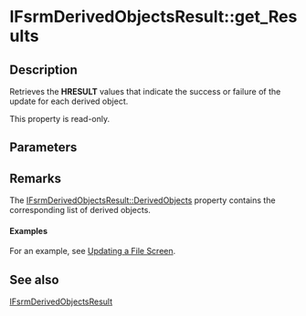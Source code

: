 # IFsrmDerivedObjectsResult::get_Results

## Description

Retrieves the **HRESULT** values that indicate the success or failure of the update for each derived object.

This property is read-only.

## Parameters

## Remarks

The [IFsrmDerivedObjectsResult::DerivedObjects](https://learn.microsoft.com/previous-versions/windows/desktop/api/fsrm/nf-fsrm-ifsrmderivedobjectsresult-get_derivedobjects) property contains the corresponding list of derived objects.

#### Examples

For an example, see [Updating a File Screen](https://learn.microsoft.com/previous-versions/windows/desktop/fsrm/updating-a-file-screen).

## See also

[IFsrmDerivedObjectsResult](https://learn.microsoft.com/previous-versions/windows/desktop/api/fsrm/nn-fsrm-ifsrmderivedobjectsresult)